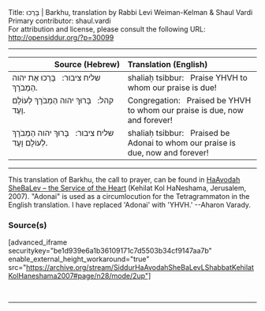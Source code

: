 <html>
<head></head>
<body>
Title: בָּרְכוּ | Barkhu, translation by Rabbi Levi Weiman-Kelman & Shaul Vardi<br />
Primary contributor: shaul.vardi<br />
For attribution and license, please consult the following URL: <a href="http://opensiddur.org/?p=30099">http://opensiddur.org/?p=30099</a>
<p />
<hr />

<table style="margin-left: auto;margin-right: auto;" class="draggable">
<thead><tr><th id="x" style="text-align: right;">Source (Hebrew)</th><th style="text-align: left;">Translation (English)</th></tr></thead>
<tbody>
<tr><td style="vertical-align:top;">
<div class="liturgy" lang="he">
<span class="instruction">שליח ציבור:</span>
&nbsp;
בָּרְכוּ אֶת יהוה הַמְבֹרָךְ.
</span></div>
</td>
 
<td style="vertical-align:top;" width="53%">
<div class="english" lang="en">
<span class="instruction">shaliaḥ tsibbur:</span>
&nbsp;
Praise YHVH to whom our praise is due!
</div>
</td></tr>


<tr><td style="vertical-align:top;" width="46%">
<div class="liturgy" lang="he">
<span class="instruction">קהל:</span>
&nbsp;
בָּרוּךְ יהוה הַמְבֹרָךְ 
לְעוֹלָם וָעֶד.
</span></div>
</td>
 
<td style="vertical-align:top;" width="53%">
<div class="english" lang="en">
<span class="instruction">Congregation:</span>
&nbsp;
Praised be YHVH to whom our praise is due,
now and forever!
</div>
</td></tr>


<tr><td style="vertical-align:top;" width="46%">
<div class="liturgy" lang="he">
<span class="instruction">שליח ציבור:</span>
&nbsp;
בָּרוּךְ יהוה הַמְבֹרָךְ 
לְעוֹלָם וָעֶד.
</span></div>
</td>
 
<td style="vertical-align:top;" width="53%">
<div class="english" lang="en">
<span class="instruction">shaliaḥ tsibbur:</span>
&nbsp;
Praised be Adonai to whom our praise is due,
now and forever!
</div></td></tr>
</tbody></table>

<hr />

This translation of Barkhu, the call to prayer, can be found in <a href="http://opensiddur.org/?p=12061">HaAvodah SheBaLev – the Service of the Heart</a> (Kehilat Kol HaNeshama, Jerusalem, 2007). "Adonai" is used as a circumlocution for the Tetragrammaton in the English translation.  I have replaced 'Adonai' with 'YHVH.' --Aharon Varady.

<h3>Source(s)</h3>

[advanced_iframe securitykey="be1d939e6a1b36109171c7d5503b34cf9147aa7b" enable_external_height_workaround="true" src="https://archive.org/stream/SiddurHaAvodahSheBaLevLShabbatKehilatKolHaneshama2007#page/n28/mode/2up"]

&nbsp;

<hr />

&nbsp;
</body>
</html>